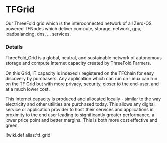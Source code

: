 # TFGrid

Our ThreeFold grid which is the interconnected network of all Zero-OS powered TFNodes which deliver compute, storage, network, gpu, loadbalancing, dns, ... services.

### Details

ThreeFold_Grid is a global, neutral, and sustainable network of autonomous storage and compute Internet capacity created by ThreeFold Farmers.

On this Grid, IT capacity is indexed / registered on the TFChain for easy discovery by purchasers. Any application which can run on Linux can run on the TF Grid but with more privacy, security, closer to the end-user, and at a much lower cost.

This Internet capacity is produced and allocated locally - similar to the way electricity and other utilities are purchased today. This allows any digital service or application provider to host their services and applications in proximity to the end user leading to significantly greater performance, a lower price point and better margins. This is both more cost effective and green.


!!wiki.def alias:'tf_grid'